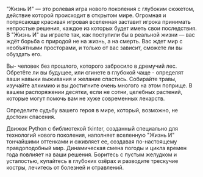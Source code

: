 "Жизнь И" — это ролевая игра нового поколения с глубоким сюжетом, действие которой происходит в открытом мире. Огромная и потрясающе красивая игровая вселенная заставит игрока принимать непростые решения, каждое из которых будет иметь свои последствия. В "Жизнь И" вы играете так, как поступили бы в реальной жизни — вас ждёт борьба с природой не на жизнь, а на смерть. Вас ждет мир с необъятными просторами, и только от вас зависит, сможете ли вы обуздать его.

Вы- человек без прошлого, которого забросило в дремучий лес. Обретёте ли вы будущее, или сгинете в глубокой чаще - определят ваши навыки выживания и желание спастись.
Собирайте травы, изучайте алхимию и вы достигните очень многого на этом поприще. В вашем распоряжении десятки, если не сотни, целебных растений, которые могут помочь вам не хуже современных лекарств.

Определите судьбу вашего героя в мире, который, возможно, не достоин спасения.

Движок Python с библиотекой tkinter, созданный специально для технологий нового поколения, наполняет вселенную "Жизнь И" тончайшими оттенками и оживляет ее, создавая по-настоящему правдоподобный мир.
Динамическая смена погоды и цикла времен года повлияет на ваши решения.
Боритесь с пустым желудком и усталостью, купайтесь в глубоких озёрах и разводите трескучие костры, лечитесь от болезней и отравлений.
